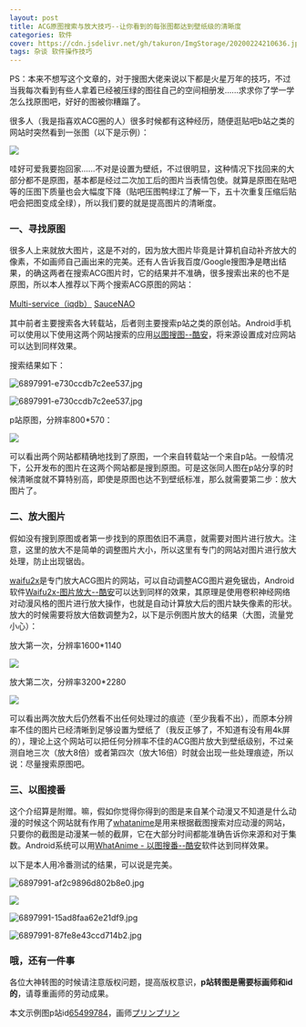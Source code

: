 ```yaml
---
layout: post
title: ACG原图搜索与放大技巧--让你看到的每张图都达到壁纸级的清晰度
categories: 软件
cover: https://cdn.jsdelivr.net/gh/takuron/ImgStorage/20200224210636.jpg
tags: 杂谈 软件操作技巧
---
```


PS：本来不想写这个文章的，对于搜图大佬来说以下都是火星万年的技巧，不过当我每次看到有些人拿着已经被压绿的图往自己的空间相册发......求求你了学一学怎么找原图吧，好好的图被你糟蹋了。

很多人（我是指喜欢ACG圈的人）很多时候都有这种经历，随便逛贴吧b站之类的网站时突然看到一张图（以下是示例）：

![](https://cdn.jsdelivr.net/gh/takuron/ImgStorage/20200224210556.jpg)

哇好可爱我要抱回家......不对是设置为壁纸，不过很明显，这种情况下找回来的大部分都不是原图，基本都是经过二次加工后的图片当表情包使。就算是原图在贴吧等的压图下质量也会大幅度下降（贴吧压图鸭绿江了解一下，五十次重复压缩后贴吧会把图变成全绿），所以我们要的就是提高图片的清晰度。

### 一、寻找原图

很多人上来就放大图片，这是不对的，因为放大图片毕竟是计算机自动补齐放大的像素，不如画师自己画出来的完美。还有人告诉我百度/Google搜图净是瞎出结果，的确这两者在搜索ACG图片时，它的结果并不准确，很多搜索出来的也不是原图，所以本人推荐以下两个搜索ACG原图的网站：

[Multi-service（iqdb）](https://takuron.top/go?url=http://www.iqdb.org/) [SauceNAO](https://takuron.top/go?url=https://saucenao.com/)

其中前者主要搜索各大转载站，后者则主要搜索p站之类的原创站。Android手机可以使用以下使用这两个网站搜索的应用[以图搜图--酷安](https://takuron.top/go?url=https://www.coolapk.com/apk/rikka.searchbyimage)，将来源设置成对应网站可以达到同样效果。

搜索结果如下：

![6897991-e730ccdb7c2ee537.jpg](https://i.loli.net/2020/02/07/D8vZMfs1WOpnjGR.jpg)

![6897991-e730ccdb7c2ee537.jpg](https://i.loli.net/2020/02/07/D8vZMfs1WOpnjGR.jpg)

p站原图，分辨率800*570：

![](https://cdn.jsdelivr.net/gh/takuron/ImgStorage/20200224210636.jpg)

可以看出两个网站都精确地找到了原图，一个来自转载站一个来自p站。一般情况下，公开发布的图片在这两个网站都是搜到原图。可是这张同人图在p站分享的时候清晰度就不算特别高，即使是原图也达不到壁纸标准，那么就需要第二步：放大图片了。

### 二、放大图片

假如没有搜到原图或者第一步找到的原图依旧不满意，就需要对图片进行放大。注意，这里的放大不是简单的调整图片大小，所以这里有专门的网站对图片进行放大处理，防止出现锯齿。

[waifu2x](https://takuron.top/go?url=http://waifu2x.udp.jp/)是专门放大ACG图片的网站，可以自动调整ACG图片避免锯齿，Android软件[Waifu2x-图片放大--酷安](https://www.coolapk.com/apk/com.tsukiseele.waifu2x)可以达到同样的效果，其原理是使用卷积神经网络对动漫风格的图片进行放大操作，也就是自动计算放大后的图片缺失像素的形状。放大的时候需要将放大倍数调整为2，以下是示例图片放大的结果（大图，流量党小心）：

放大第一次，分辨率1600*1140

![](https://cdn.jsdelivr.net/gh/takuron/ImgStorage/20200224210744.jpg)

放大第二次，分辨率3200*2280

![](https://cdn.jsdelivr.net/gh/takuron/ImgStorage/20200224211121.jpg)

可以看出两次放大后仍然看不出任何处理过的痕迹（至少我看不出），而原本分辨率不佳的图片已经清晰到足够设置为壁纸了（我反正够了，不知道有没有用4k屏的），理论上这个网站可以把任何分辨率不佳的ACG图片放大到壁纸级别，不过亲测自地三次（放大8倍）或者第四次（放大16倍）时就会出现一些处理痕迹，所以说：尽量搜索原图吧。

### 三、以图搜番

这个介绍算是附赠。嘛，假如你觉得你得到的图是来自某个动漫又不知道是什么动漫的时候这个网站就有作用了[whatanime](https://takuron.top/go?url=https://whatanime.ga)是用来根据截图搜索对应动漫的网站，只要你的截图是动漫某一帧的截屏，它在大部分时间都能准确告诉你来源和对于集数。Android系统可以用[WhatAnime - 以图搜番--酷安](https://takuron.top/go?url=https://www.coolapk.com/apk/pw.janyo.whatanime)软件达到同样效果。

以下是本人用冷番测试的结果，可以说是完美。

![6897991-af2c9896d802b8e0.jpg](https://i.loli.net/2020/02/07/BmD69G3zSUcx1kR.jpg)

![](https://cdn.jsdelivr.net/gh/takuron/ImgStorage/20200224211031.jpg)

![6897991-15ad8faa62e21df9.jpg](https://i.loli.net/2020/02/07/vjwNy1lLdDpZOtF.jpg)

![6897991-87fe8e43ccd714b2.jpg](https://i.loli.net/2020/02/07/7cySe45TBRjELOk.jpg)

### 哦，还有一件事

各位大神转图的时候请注意版权问题，提高版权意识，**p站转图是需要标画师和id的**，请尊重画师的劳动成果。

本文示例图p站id[65499784](https://takuron.top/go?url=http://www.pixiv.net/member_illust.php?mode=medium&illust_id=65499784)，画师[プリンプリン](https://takuron.top/go?url=http://www.pixiv.net/member.php?id=4179)
